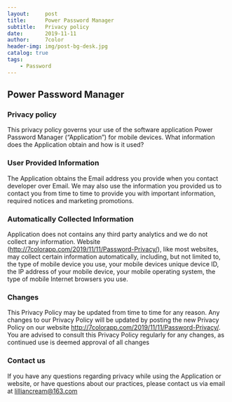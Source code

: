 ```yaml
---
layout:     post
title:      Power Password Manager
subtitle:   Privacy policy
date:       2019-11-11
author:     7color
header-img: img/post-bg-desk.jpg
catalog: true
tags:
    - Password
---
```


## **Power Password Manager**

### **Privacy policy**

This privacy policy governs your use of the software application Power Password Manager (“Application”) for mobile devices.
What information does the Application  obtain and how is it used?

### **User Provided Information**

The Application obtains the Email address you provide when you contact developer over Email. We may also use the information you provided us to contact you from time to time to provide you with important information, required notices and marketing promotions.

### **Automatically Collected Information**

Application does not contains any third party analytics and we do not collect any information. Website (http://7colorapp.com/2019/11/11/Password-Privacy/), like most websites, may collect certain information automatically, including, but not limited to, the type of mobile device you use, your mobile devices unique device ID, the IP address of your mobile device, your mobile operating system, the type of mobile Internet browsers you use.

### **Changes**

This Privacy Policy may be updated from time to time for any reason. Any changes to our Privacy Policy will be updated by posting the new Privacy Policy on our website http://7colorapp.com/2019/11/11/Password-Privacy/. You are advised to consult this Privacy Policy regularly for any changes, as continued use is deemed approval of all changes

### **Contact us**
If you have any questions regarding privacy while using the Application or website, or have questions about our practices, please contact us via email at lilliancream@163.com